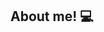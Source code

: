 ## About me! 💻

<!--
- 🔭 I’m Manual and Automation tester
- 🌱 I’m currently learning about Automation
-->
